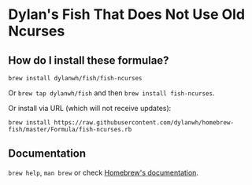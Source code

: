 # Dylan's Fish That Does Not Use Old Ncurses

## How do I install these formulae?
`brew install dylanwh/fish/fish-ncurses`

Or `brew tap dylanwh/fish` and then `brew install fish-ncurses`.

Or install via URL (which will not receive updates):

```
brew install https://raw.githubusercontent.com/dylanwh/homebrew-fish/master/Formula/fish-ncurses.rb
```

## Documentation
`brew help`, `man brew` or check [Homebrew's documentation](https://docs.brew.sh).
